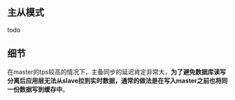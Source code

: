 ## 主从模式

todo

## 细节
在master的tps较高的情况下，主备同步的延迟肯定非常大，**为了避免数据库读写分离后应用层无法从slave拉到实时数据，通常的做法是在写入master之前也将同一份数据写到缓存中**。